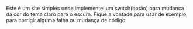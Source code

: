 Este é um site simples onde implementei um switch(botão) para mudança da cor do tema claro para o escuro.
Fique a vontade para usar de exemplo, para corrigir alguma falha ou mudança de código.
